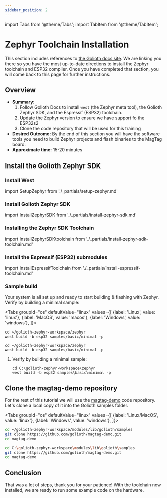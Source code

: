 ```yaml
---
sidebar_position: 2
---
```


import Tabs from '@theme/Tabs';
import TabItem from '@theme/TabItem';

# Zephyr Toolchain Installation

This section includes references to [the Golioth docs site](https://docs.golioth.io/). We are linking you there so you have the most up-to-date directions to install the Zephyr toolchain and ESP32 compiler. Once you have completed that section, you will come back to this page for further instructions.

## Overview

* **Summary:**
  1. Follow Golioth Docs to install `west` (the Zephyr meta tool), the Golioth Zephyr SDK, and the Espressif (ESP32) toolchain.
  2. Update the Zephyr version to ensure we have support fo the ESP32s2
  3. Clone the code repository that will be used for this training
* **Desired Outcome:** By the end of this section you will have the software tools you need to build Zephyr projects and flash binaries to the MagTag board.
* **Approximate time:** 15-20 minutes

## Install the Golioth Zephyr SDK

### Install West

import SetupZephyr from './_partials/setup-zephyr.md'

<SetupZephyr/>

### Install Golioth Zephyr SDK

import InstallZephyrSDK from './_partials/install-zephyr-sdk.md'

<InstallZephyrSDK/>

### Installing the Zephyr SDK Toolchain

import InstallZephyrSDKtoolchain from './_partials/install-zephyr-sdk-toolchain.md'

<InstallZephyrSDKtoolchain/>

### Install the Espressif (ESP32) submodules

import InstallEspressifToolchain from './_partials/install-espressif-toolchain.md'

<InstallEspressifToolchain />

### Sample build

Your system is all set up and ready to start building & flashing with Zephyr. Verify by building a minimal sample:

<Tabs
groupId="os"
defaultValue="linux"
values={[
{label: 'Linux', value: 'linux'},
{label: 'MacOS', value: 'macos'},
{label: 'Windows', value: 'windows'},
]}>

<TabItem value="linux">

```shell
cd ~/golioth-zephyr-workspace/zephyr
west build -b esp32 samples/basic/minimal -p
```

</TabItem>
<TabItem value="macos">

```shell
cd ~/golioth-zephyr-workspace/zephyr
west build -b esp32 samples/basic/minimal -p
```

</TabItem>
<TabItem value="windows">

1. Verify by building a minimal sample:

    ```shell
    cd C:\golioth-zephyr-workspace\zephyr
    west build -b esp32 samples\basic\minimal -p
    ```

</TabItem>
</Tabs>

## Clone the magtag-demo repository

For the rest of this tutorial we will use the [magtag-demo](https://github.com/golioth/magtag-demo) code repository. Let's clone a local copy of it into the Golioth samples folder.

<Tabs
groupId="os"
defaultValue="linux"
values={[
{label: 'Linux/MacOS', value: 'linux'},
{label: 'Windows', value: 'windows'},
]}>

<TabItem value="linux">

```bash
cd ~/golioth-zephyr-workspace/modules/lib/golioth/samples
git clone https://github.com/golioth/magtag-demo.git
cd magtag-demo
```

</TabItem>
<TabItem value="windows">

```bash
cd C:\golioth-zephyr-workspace\modules\lib\golioth\samples
git clone https://github.com/golioth/magtag-demo.git
cd magtag-demo
```

</TabItem>
</Tabs>

## Conclusion

That was a lot of steps, thank you for your patience! With the toolchain now installed, we are ready to run some example code on the hardware.
